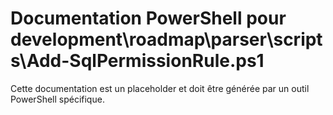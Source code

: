# Documentation PowerShell pour development\roadmap\parser\scripts\Add-SqlPermissionRule.ps1

Cette documentation est un placeholder et doit être générée par un outil PowerShell spécifique.
